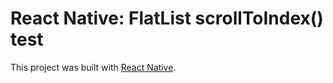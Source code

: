 # React Native: FlatList scrollToIndex() test

This project was built with [React Native](https://reactnative.dev/).
